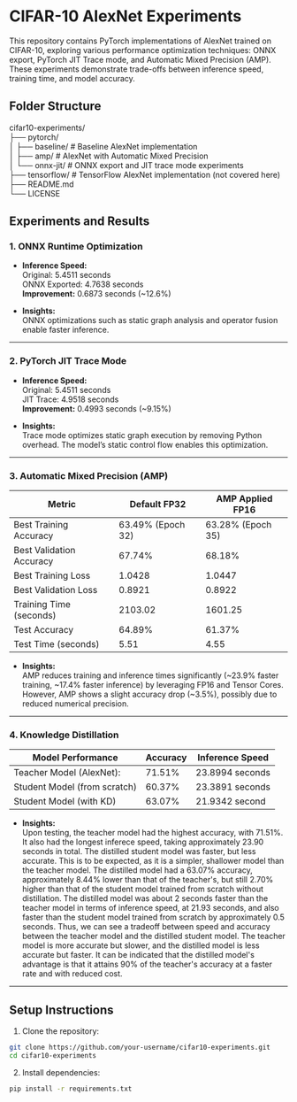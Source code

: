 # CIFAR-10 AlexNet Experiments

This repository contains PyTorch implementations of AlexNet trained on CIFAR-10, exploring various performance optimization techniques: ONNX export, PyTorch JIT Trace mode, and Automatic Mixed Precision (AMP). These experiments demonstrate trade-offs between inference speed, training time, and model accuracy.

## Folder Structure

cifar10-experiments/  
├── pytorch/  
│   ├── baseline/       # Baseline AlexNet implementation  
│   ├── amp/            # AlexNet with Automatic Mixed Precision  
│   └── onnx-jit/       # ONNX export and JIT trace mode experiments  
├── tensorflow/         # TensorFlow AlexNet implementation (not covered here)  
├── README.md  
└── LICENSE  

## Experiments and Results

### 1. ONNX Runtime Optimization

- **Inference Speed:**  
  Original: 5.4511 seconds  
  ONNX Exported: 4.7638 seconds  
  **Improvement:** 0.6873 seconds (~12.6%)

- **Insights:**  
  ONNX optimizations such as static graph analysis and operator fusion enable faster inference.

---

### 2. PyTorch JIT Trace Mode

- **Inference Speed:**  
  Original: 5.4511 seconds  
  JIT Trace: 4.9518 seconds  
  **Improvement:** 0.4993 seconds (~9.15%)

- **Insights:**  
  Trace mode optimizes static graph execution by removing Python overhead. The model’s static control flow enables this optimization.

---

### 3. Automatic Mixed Precision (AMP)

| Metric                  | Default FP32     | AMP Applied FP16  |
|-------------------------|------------------|-------------------|
| Best Training Accuracy   | 63.49% (Epoch 32)| 63.28% (Epoch 35) |
| Best Validation Accuracy | 67.74%           | 68.18%            |
| Best Training Loss       | 1.0428           | 1.0447            |
| Best Validation Loss     | 0.8921           | 0.8922            |
| Training Time (seconds)  | 2103.02          | 1601.25           |
| Test Accuracy            | 64.89%           | 61.37%            |
| Test Time (seconds)      | 5.51             | 4.55              |

- **Insights:**  
  AMP reduces training and inference times significantly (~23.9% faster training, ~17.4% faster inference) by leveraging FP16 and Tensor Cores.  
  However, AMP shows a slight accuracy drop (~3.5%), possibly due to reduced numerical precision.

---

### 4. Knowledge Distillation

| Model Performance              | Accuracy         | Inference Speed      |
|--------------------------------|------------------|----------------------|
| Teacher Model (AlexNet):       | 71.51%           | 23.8994 seconds      |
| Student Model (from scratch)   | 60.37%           | 23.3891 seconds      |
| Student Model (with KD)        | 63.07%           | 21.9342 second       |

- **Insights:**  
Upon testing, the teacher model had the highest accuracy, with 71.51%. It also had the longest inferece speed, taking approximately 23.90 seconds in total. The distilled student model was faster, but  less accurate. This is to be expected, as it is a simpler, shallower model than the teacher model. The distilled model had a 63.07% accuracy, approximately 8.44% lower than that of the teacher's, but still 2.70% higher than that of the student model trained from scratch without distillation. The distilled model was about 2 seconds faster than the teacher model in terms of inference speed, at 21.93 seconds, and also faster than the student model trained from scratch by approximately 0.5 seconds. Thus, we can see a tradeoff between speed and accuracy between the teacher model and the distilled student model. The teacher model is more accurate but slower, and the distilled model is less accurate but faster. It can be indicated that the distilled model's advantage is that it attains 90% of the teacher's accuracy at a faster rate and with reduced cost.

---

## Setup Instructions

1. Clone the repository:

```bash
git clone https://github.com/your-username/cifar10-experiments.git
cd cifar10-experiments
```
2. Install dependencies:

```bash
pip install -r requirements.txt
```
